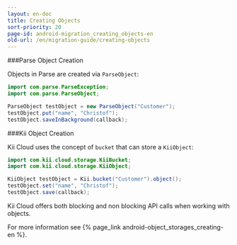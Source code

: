 ```yaml
---
layout: en-doc
title: Creating Objects
sort-priority: 20
page-id: android-migration_creating_objects-en
old-url: /en/migration-guide/creating-objects
---
```

###Parse Object Creation

Objects in Parse are created via `ParseObject`:

```java
import com.parse.ParseException;
import com.parse.ParseObject;

ParseObject testObject = new ParseObject("Customer");
testObject.put("name", "Christof");
testObject.saveInBackground(callback);
```

###Kii Object Creation

Kii Cloud uses the concept of `bucket` that can store a `KiiObject`:

```java
import com.kii.cloud.storage.KiiBucket;
import com.kii.cloud.storage.KiiObject;

KiiObject testObject = Kii.bucket("Customer").object();
testObject.set("name", "Christof");
testObject.save(callback);
```

Kii Cloud offers both blocking and non blocking API calls when working with objects.

For more information see {% page_link android-object_storages_creating-en %}.